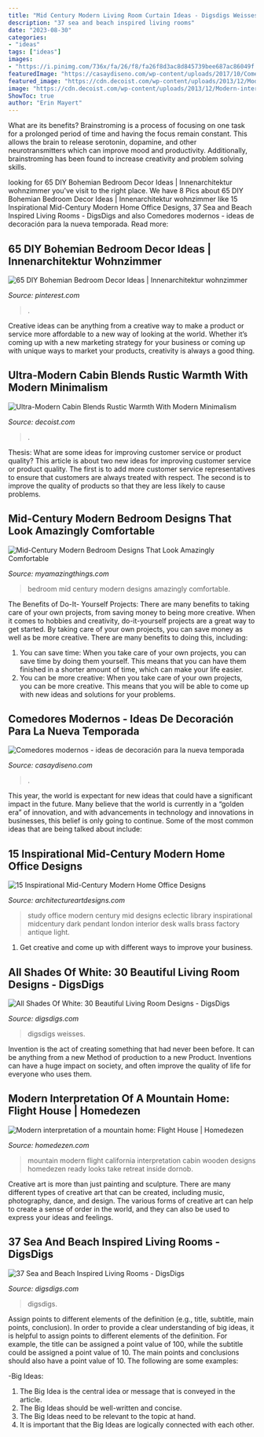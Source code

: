 ```yaml
---
title: "Mid Century Modern Living Room Curtain Ideas - Digsdigs Weisses"
description: "37 sea and beach inspired living rooms"
date: "2023-08-30"
categories:
- "ideas"
tags: ["ideas"]
images:
- "https://i.pinimg.com/736x/fa/26/f8/fa26f8d3ac8d845739bee687ac86049f.jpg"
featuredImage: "https://casaydiseno.com/wp-content/uploads/2017/10/Comedores-modernos.jpg"
featured_image: "https://cdn.decoist.com/wp-content/uploads/2013/12/Modern-interiors-of-the-beautiful-cabin.jpg"
image: "https://cdn.decoist.com/wp-content/uploads/2013/12/Modern-interiors-of-the-beautiful-cabin.jpg"
ShowToc: true
author: "Erin Mayert"
---
```



What are its benefits?
Brainstroming is a process of focusing on one task for a prolonged period of time and having the focus remain constant. This allows the brain to release serotonin, dopamine, and other neurotransmitters which can improve mood and productivity. Additionally, brainstroming has been found to increase creativity and problem solving skills.

	

		
looking for 65 DIY Bohemian Bedroom Decor Ideas | Innenarchitektur wohnzimmer you've visit to the right place. We have 8 Pics about 65 DIY Bohemian Bedroom Decor Ideas | Innenarchitektur wohnzimmer like 15 Inspirational Mid-Century Modern Home Office Designs, 37 Sea and Beach Inspired Living Rooms - DigsDigs and also Comedores modernos - ideas de decoración para la nueva temporada. Read more:
		
    
## 65 DIY Bohemian Bedroom Decor Ideas | Innenarchitektur Wohnzimmer

<img loading=lazy src="https://i.pinimg.com/736x/fa/26/f8/fa26f8d3ac8d845739bee687ac86049f.jpg" onerror="this.onerror=null;this.src='https://tse4.mm.bing.net/th?id=OIP.3K_bopi1l16dDRWT2TAQIgHaLH&amp;pid=15.1';" alt="65 DIY Bohemian Bedroom Decor Ideas | Innenarchitektur wohnzimmer">

_Source: pinterest.com_

>. 

	

Creative ideas can be anything from a creative way to make a product or service more affordable to a new way of looking at the world. Whether it’s coming up with a new marketing strategy for your business or coming up with unique ways to market your products, creativity is always a good thing.

    
## Ultra-Modern Cabin Blends Rustic Warmth With Modern Minimalism

<img loading=lazy src="https://cdn.decoist.com/wp-content/uploads/2013/12/Modern-interiors-of-the-beautiful-cabin.jpg" onerror="this.onerror=null;this.src='https://tse4.mm.bing.net/th?id=OIP.yoSF8xBXHu-679Fbi1WmZwHaJ4&amp;pid=15.1';" alt="Ultra-Modern Cabin Blends Rustic Warmth With Modern Minimalism">

_Source: decoist.com_

>. 

	

Thesis: What are some ideas for improving customer service or product quality?
This article is about two new ideas for improving customer service or product quality. The first is to add more customer service representatives to ensure that customers are always treated with respect. The second is to improve the quality of products so that they are less likely to cause problems.

    
## Mid-Century Modern Bedroom Designs That Look Amazingly Comfortable

<img loading=lazy src="http://myamazingthings.com/wp-content/uploads/2017/08/minimal-bedroom-5.jpg" onerror="this.onerror=null;this.src='https://tse1.mm.bing.net/th?id=OIP.cmH5FmwBtd8kTHelubmimgHaLH&amp;pid=15.1';" alt="Mid-Century Modern Bedroom Designs That Look Amazingly Comfortable">

_Source: myamazingthings.com_

>bedroom mid century modern designs amazingly comfortable. 

	

The Benefits of Do-It- Yourself Projects: There are many benefits to taking care of your own projects, from saving money to being more creative.
When it comes to hobbies and creativity, do-it-yourself projects are a great way to get started. By taking care of your own projects, you can save money as well as be more creative. There are many benefits to doing this, including: 
1. You can save time: When you take care of your own projects, you can save time by doing them yourself. This means that you can have them finished in a shorter amount of time, which can make your life easier. 
2. You can be more creative: When you take care of your own projects, you can be more creative. This means that you will be able to come up with new ideas and solutions for your problems. 

    
## Comedores Modernos - Ideas De Decoración Para La Nueva Temporada

<img loading=lazy src="https://casaydiseno.com/wp-content/uploads/2017/10/Comedores-modernos.jpg" onerror="this.onerror=null;this.src='https://tse2.mm.bing.net/th?id=OIP.9LHgTK8HmZm87qn3LT5jmgHaJ3&amp;pid=15.1';" alt="Comedores modernos - ideas de decoración para la nueva temporada">

_Source: casaydiseno.com_

>. 

	

This year, the world is expectant for new ideas that could have a significant impact in the future. Many believe that the world is currently in a “golden era” of innovation, and with advancements in technology and innovations in businesses, this belief is only going to continue. Some of the most common ideas that are being talked about include: 

    
## 15 Inspirational Mid-Century Modern Home Office Designs

<img loading=lazy src="https://www.architectureartdesigns.com/wp-content/uploads/2017/01/15-Inspirational-Mid-Century-Modern-Home-Office-Designs-4-630x612.jpg" onerror="this.onerror=null;this.src='https://tse1.mm.bing.net/th?id=OIP.mjgADMSKZHk6t1mWwZrG4gHaHM&amp;pid=15.1';" alt="15 Inspirational Mid-Century Modern Home Office Designs">

_Source: architectureartdesigns.com_

>study office modern century mid designs eclectic library inspirational midcentury dark pendant london interior desk walls brass factory antique light. 

	

1. Get creative and come up with different ways to improve your business.

    
## All Shades Of White: 30 Beautiful Living Room Designs - DigsDigs

<img loading=lazy src="https://www.digsdigs.com/photos/beautiful-all-white-living-rooms-7-554x758.jpg" onerror="this.onerror=null;this.src='https://tse3.mm.bing.net/th?id=OIP.-LZSvJimH79_03HIgysxSQHaKI&amp;pid=15.1';" alt="All Shades Of White: 30 Beautiful Living Room Designs - DigsDigs">

_Source: digsdigs.com_

>digsdigs weisses. 

	

Invention is the act of creating something that had never been before. It can be anything from a new Method of production to a new Product. Inventions can have a huge impact on society, and often improve the quality of life for everyone who uses them.

    
## Modern Interpretation Of A Mountain Home: Flight House | Homedezen

<img loading=lazy src="http://www.homedezen.com/wp-content/uploads/2014/12/Modern-interpretation-of-a-mountain-home-Flight-House-12.jpg" onerror="this.onerror=null;this.src='https://tse3.mm.bing.net/th?id=OIP.d2PME7OndTHKZnsdsOlFEQHaFK&amp;pid=15.1';" alt="Modern interpretation of a mountain home: Flight House | Homedezen">

_Source: homedezen.com_

>mountain modern flight california interpretation cabin wooden designs homedezen ready looks take retreat inside dornob. 

	

Creative art is more than just painting and sculpture. There are many different types of creative art that can be created, including music, photography, dance, and design. The various forms of creative art can help to create a sense of order in the world, and they can also be used to express your ideas and feelings.

    
## 37 Sea And Beach Inspired Living Rooms - DigsDigs

<img loading=lazy src="https://www.digsdigs.com/photos/sea-and-beach-inspired-living-rooms-21.jpg" onerror="this.onerror=null;this.src='https://tse1.mm.bing.net/th?id=OIP._AdFb0mToUnmsaeKlIm5WAAAAA&amp;pid=15.1';" alt="37 Sea and Beach Inspired Living Rooms - DigsDigs">

_Source: digsdigs.com_

>digsdigs. 

	

Assign points to different elements of the definition (e.g., title, subtitle, main points, conclusion).
In order to provide a clear understanding of big ideas, it is helpful to assign points to different elements of the definition. For example, the title can be assigned a point value of 100, while the subtitle could be assigned a point value of 10. The main points and conclusions should also have a point value of 10. 
The following are some examples: 

-Big Ideas: 
1) The Big Idea is the central idea or message that is conveyed in the article. 
2) The Big Ideas should be well-written and concise. 
3) The Big Ideas need to be relevant to the topic at hand. 
4) It is important that the Big Ideas are logically connected with each other.

